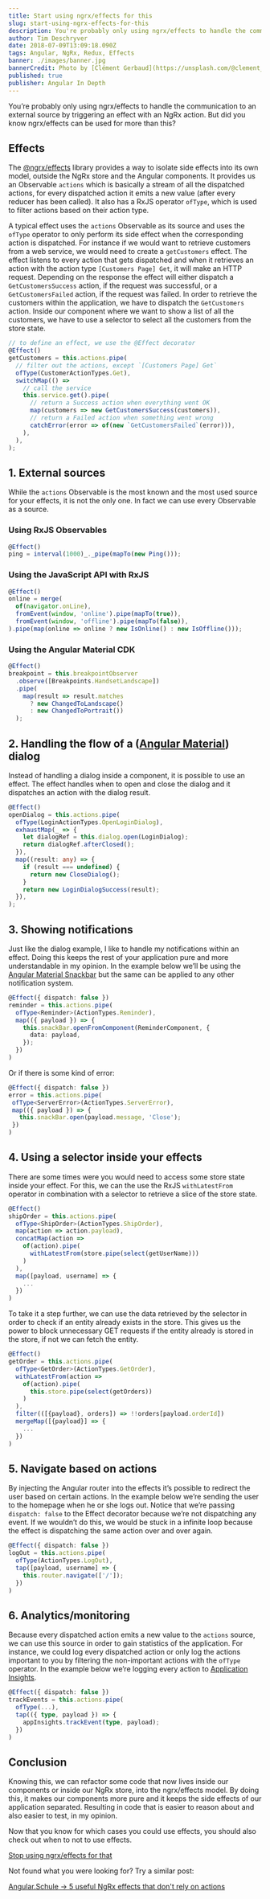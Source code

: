 ```yaml
---
title: Start using ngrx/effects for this
slug: start-using-ngrx-effects-for-this
description: You're probably only using ngrx/effects to handle the communication to an external source by triggering an effect with a NgRx action.
author: Tim Deschryver
date: 2018-07-09T13:09:18.090Z
tags: Angular, NgRx, Redux, Effects
banner: ./images/banner.jpg
bannerCredit: Photo by [Clément Gerbaud](https://unsplash.com/@clement_gerbaud) on [Unsplash](https://unsplash.com)
published: true
publisher: Angular In Depth
---
```


You’re probably only using ngrx/effects to handle the communication to an external source by triggering an effect with an NgRx action. But did you know ngrx/effects can be used for more than this?

## Effects

The [@ngrx/effects](https://github.com/ngrx/platform/tree/master/docs/effects) library provides a way to isolate side effects into its own model, outside the NgRx store and the Angular components. It provides us an Observable `actions` which is basically a stream of all the dispatched actions, for every dispatched action it emits a new value (after every reducer has been called). It also has a RxJS operator `ofType`, which is used to filter actions based on their action type.

A typical effect uses the `actions` Observable as its source and uses the `ofType` operator to only perform its side effect when the corresponding action is dispatched. For instance if we would want to retrieve customers from a web service, we would need to create a `getCustomers` effect. The effect listens to every action that gets dispatched and when it retrieves an action with the action type `[Customers Page] Get`, it will make an HTTP request. Depending on the response the effect will either dispatch a `GetCustomersSuccess` action, if the request was successful, or a `GetCustomersFailed` action, if the request was failed. In order to retrieve the customers within the application, we have to dispatch the `GetCustomers` action. Inside our component where we want to show a list of all the customers, we have to use a selector to select all the customers from the store state.

```ts
// to define an effect, we use the @Effect decorator
@Effect()
getCustomers = this.actions.pipe(
  // filter out the actions, except `[Customers Page] Get`
  ofType(CustomerActionTypes.Get),
  switchMap(() =>
    // call the service
    this.service.get().pipe(
      // return a Success action when everything went OK
      map(customers => new GetCustomersSuccess(customers)),
      // return a Failed action when something went wrong
      catchError(error => of(new `GetCustomersFailed`(error))),
    ),
  ),
);
```

## 1. External sources

While the `actions` Observable is the most known and the most used source for your effects, it is not the only one. In fact we can use every Observable as a source.

### Using RxJS Observables

```ts
@Effect()
ping = interval(1000)_._pipe(mapTo(new Ping()));
```

### Using the JavaScript API with RxJS

```ts
@Effect()
online = merge(
  of(navigator.onLine),
  fromEvent(window, 'online').pipe(mapTo(true)),
  fromEvent(window, 'offline').pipe(mapTo(false)),
).pipe(map(online => online ? new IsOnline() : new IsOffline()));
```

### Using the Angular Material CDK

```ts
@Effect()
breakpoint = this.breakpointObserver
  .observe([Breakpoints.HandsetLandscape])
  .pipe(
    map(result => result.matches
      ? new ChangedToLandscape()
      : new ChangedToPortrait())
  );
```

## 2. Handling the flow of a ([Angular Material](https://material.angular.io/components/dialog/overview)) dialog

Instead of handling a dialog inside a component, it is possible to use an effect. The effect handles when to open and close the dialog and it dispatches an action with the dialog result.

```ts
@Effect()
openDialog = this.actions.pipe(
  ofType(LoginActionTypes.OpenLoginDialog),
  exhaustMap(_ => {
    let dialogRef = this.dialog.open(LoginDialog);
    return dialogRef.afterClosed();
  }),
  map((result: any) => {
    if (result === undefined) {
      return new CloseDialog();
    }
    return new LoginDialogSuccess(result);
  }),
);
```

## 3. Showing notifications

Just like the dialog example, I like to handle my notifications within an effect. Doing this keeps the rest of your application pure and more understandable in my opinion. In the example below we’ll be using the [Angular Material Snackbar](https://material.angular.io/components/snack-bar/overview) but the same can be applied to any other notification system.

```ts
@Effect({ dispatch: false })
reminder = this.actions.pipe(
  ofType<Reminder>(ActionTypes.Reminder),
  map(({ payload }) => {
    this.snackBar.openFromComponent(ReminderComponent, {
      data: payload,
    });
  })
)
```

Or if there is some kind of error:

```ts
@Effect({ dispatch: false })
error = this.actions.pipe(
 ofType<ServerError>(ActionTypes.ServerError),
 map(({ payload }) => {
   this.snackBar.open(payload.message, 'Close');
 })
)
```

## 4. Using a selector inside your effects

There are some times were you would need to access some store state inside your effect. For this, we can the use the RxJS `withLatestFrom` operator in combination with a selector to retrieve a slice of the store state.

```ts
@Effect()
shipOrder = this.actions.pipe(
  ofType<ShipOrder>(ActionTypes.ShipOrder),
  map(action => action.payload),
  concatMap(action =>
    of(action).pipe(
      withLatestFrom(store.pipe(select(getUserName)))
    )
  ),
  map([payload, username] => {
    ...
  })
)
```

To take it a step further, we can use the data retrieved by the selector in order to check if an entity already exists in the store. This gives us the power to block unnecessary GET requests if the entity already is stored in the store, if not we can fetch the entity.

```ts
@Effect()
getOrder = this.actions.pipe(
  ofType<GetOrder>(ActionTypes.GetOrder),
  withLatestFrom(action =>
    of(action).pipe(
      this.store.pipe(select(getOrders))
    )
  ),
  filter(([{payload}, orders]) => !!orders[payload.orderId])
  mergeMap([{payload}] => {
    ...
  })
)
```

## 5. Navigate based on actions

By injecting the Angular router into the effects it’s possible to redirect the user based on certain actions. In the example below we’re sending the user to the homepage when he or she logs out. Notice that we’re passing `dispatch: false` to the Effect decorator because we’re not dispatching any event. If we wouldn’t do this, we would be stuck in a infinite loop because the effect is dispatching the same action over and over again.

```ts
@Effect({ dispatch: false })
logOut = this.actions.pipe(
  ofType(ActionTypes.LogOut),
  tap([payload, username] => {
    this.router.navigate(['/']);
  })
)
```

## 6. Analytics/monitoring

Because every dispatched action emits a new value to the `actions` source, we can use this source in order to gain statistics of the application. For instance, we could log every dispatched action or only log the actions important to you by filtering the non-important actions with the `ofType` operator. In the example below we’re logging every action to [Application Insights](https://azure.microsoft.com/en-us/services/application-insights/).

```ts
@Effect({ dispatch: false })
trackEvents = this.actions.pipe(
  ofType(...),
  tap(({ type, payload }) => {
    appInsights.trackEvent(type, payload);
  })
)
```

## Conclusion

Knowing this, we can refactor some code that now lives inside our components or inside our NgRx store, into the ngrx/effects model. By doing this, it makes our components more pure and it keeps the side effects of our application separated. Resulting in code that is easier to reason about and also easier to test, in my opinion.

Now that you know for which cases you could use effects, you should also check out when to not to use effects.

[Stop using ngrx/effects for that](https://medium.com/@m3po22/stop-using-ngrx-effects-for-that-a6ccfe186399)

Not found what you were looking for? Try a similar post:

[Angular.Schule → 5 useful NgRx effects that don't rely on actions](https://angular.schule/blog/2018-06-5-useful-effects-without-actions)
